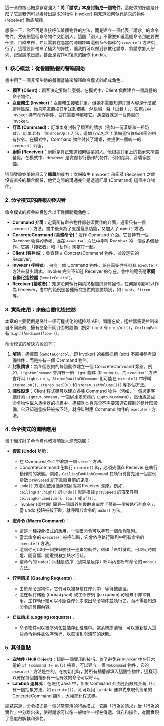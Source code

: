 這一章的核心概念非常強大：**將「請求」本身封裝成一個物件**。這麼做的好處是什麼？它讓我們可以將發出請求的物件 (invoker) 與知道如何執行請求的物件 (receiver) 徹底解耦。

想像一下，你不再是直接呼叫某個物件的方法，而是建立一個代表「請求」的命令物件，然後把這個命令物件交給別人。這個「別人」不需要知道這個命令到底要做什麼、由誰來做，它只需要在適當的時機呼叫這個命令物件的 `execute()` 方法就行了。這種設計帶來了極大的彈性，讓我們可以做到參數化請求、將請求排入佇列、記錄請求日誌，甚至是實作可復原的操作 (undo)。

### 1. 核心概念：從餐廳點餐的譬喻開始

書中用了一個非常生動的餐廳譬喻來解釋命令模式的組成角色：
*   **顧客 (Client)**：顧客決定要點什麼餐。在模式中，Client 負責建立一個具體的命令物件。
*   **女服務生 (Invoker)**：女服務生接收訂單，但她不需要知道訂單內容是什麼或廚師是誰。她只知道要把訂單送到櫃檯，然後喊一聲「出餐！」。在模式中，Invoker 持有命令物件，並在需要時觸發它。遙控器就是一個典型的 Invoker。
*   **訂單 (Command)**：訂單本身封裝了顧客的請求（例如一份漢堡和一杯奶昔）。訂單上有一個 `orderUp()` 方法，這個方法包含了準備這份餐點所需的所有指令。在模式中，Command 物件封裝了請求，並提供一個統一的 `execute()` 介面。
*   **廚師 (Receiver)**：廚師是真正知道如何做菜的人。他根據訂單上的指示來準備餐點。在模式中，Receiver 是實際執行動作的物件，例如燈具、音響等設備。

這個譬喻完美地展示了**解耦**的威力：女服務生 (Invoker) 和廚師 (Receiver) 之間沒有直接的耦合關係，他們之間的溝通完全是透過訂單 (Command) 這個中介物件。

### 2. 命令模式的結構與參與者

命令模式的經典結構包含以下幾個關鍵角色：
*   **Command 介面**：定義所有命令物件都必須實作的介面，通常只有一個 `execute()` 方法。書中後來為了支援復原功能，又加入了 `undo()` 方法。
*   **ConcreteCommand (具體命令)**：實作 Command 介面。它會持有一個 Receiver 物件的參考，並在 `execute()` 方法中呼叫 Receiver 的一個或多個動作。它將「接收者」和「動作」綁定在一起。
*   **Client (客戶端)**：負責建立 ConcreteCommand 物件，並設定它的 Receiver。
*   **Invoker (呼叫者)**：持有一個 Command 物件，並在需要時呼叫其 `execute()` 方法來發出請求。Invoker 完全不知道 Receiver 的存在。書中的範例是**家庭自動化遙控器** (`RemoteControl`)。
*   **Receiver (接收者)**：知道如何執行與請求相關的具體操作。任何類別都可以作為 Receiver。書中的範例是各種廠商提供的設備類別，如 `Light`、`Stereo` 等。

### 3. 實際應用：家庭自動化遙控器

本章的主要範例是設計一個可程式化的遙控器 API。問題在於，遙控器需要控制來自不同廠商、擁有完全不同介面的設備（例如 `Light` 有 `on()`/`off()`，`CeilingFan` 有 `high()`/`medium()`/`low()`）。

命令模式的解決方案如下：
1.  **解耦**：遙控器 (`RemoteControl`，即 Invoker) 的每個插槽 (slot) 不直接參考設備物件，而是持有一個 Command 物件。
2.  **封裝請求**：為每個設備的每個動作建立一個 ConcreteCommand 類別。例如，`LightOnCommand` 會持有一個 `Light` 物件 (Receiver)，其 `execute()` 方法會呼叫 `light.on()`。`StereoOnWithCDCommand` 則可能在 `execute()` 中呼叫 `stereo.on()`、`stereo.setCD()` 和 `stereo.setVolume(11)` 等多個方法。
3.  **彈性設定**：Client 程式碼可以建立各種 Command 物件（例如，一個綁定客廳燈的 `LightOnCommand`，一個綁定廚房燈的 `LightOnCommand`），然後將這些命令物件載入遙控器的插槽中。遙控器本身完全不需要知道它控制的是什麼設備，它只知道當按鈕被按下時，就呼叫對應 Command 物件的 `execute()` 方法。

### 4. 命令模式的進階應用

書中還探討了命令模式的幾項強大擴充功能：

*   **復原 (Undo) 功能**：
    *   在 Command 介面中增加一個 `undo()` 方法。
    *   ConcreteCommand 在執行 `execute()` 時，必須先儲存 Receiver 在執行動作前的狀態。例如，`CeilingFanHighCommand` 在執行前會先用一個實例變數 `prevSpeed` 記下風扇目前的速度。
    *   `undo()` 方法則使用儲存的狀態將 Receiver 還原。例如，`ceilingFan.high()` 的 `undo()` 就是根據 `prevSpeed` 的值來呼叫 `ceilingFan.medium()`、`low()` 或 `off()`。
    *   Invoker (遙控器) 需要一個額外的變數來追蹤「最後一個被執行的命令」，當 undo 按鈕被按下時，就呼叫該命令的 `undo()` 方法。

*   **宏命令 (Macro Command)**：
    *   這是一種複合模式的應用，一個宏命令可以持有一個命令陣列。
    *   當宏命令的 `execute()` 被呼叫時，它會依序執行陣列中所有命令的 `execute()` 方法。
    *   這讓你可以用一個按鈕觸發一連串的動作，例如「派對模式」可以同時開燈、開音響、開電視和加熱水浴缸。
    *   宏命令的 `undo()` 同樣是依序（通常是反序）呼叫內部所有命令的 `undo()` 方法。

*   **佇列請求 (Queuing Requests)**：
    *   由於命令是物件，它們可以被存放在佇列中，等待被處理。
    *   這在執行緒池 (thread pool) 或工作佇列 (job queue) 的場景中非常有用。工作執行緒可以不斷從佇列中取出命令物件並執行它，而不需要知道命令的具體內容。

*   **日誌請求 (Logging Requests)**：
    *   命令物件可以被序列化並儲存到磁碟中。當系統崩潰後，可以重新載入這些命令物件並依序執行，以恢復到崩潰前的狀態。

### 5. 其他重點

*   **空物件 (Null Object)**：這是一個實用的技巧。為了避免在 Invoker 中進行大量的 `if (command != null)` 檢查，可以建立一個 `NoCommand` 物件，它的 `execute()` 方法是空的。在初始化時，將所有插槽都填入這個空物件，這樣可以確保每個插槽都有一個有效的命令可以呼叫。
*   **Lambda 運算式**：在現代 Java 中，如果 Command 介面是函數式介面（只有一個抽象方法，如 `execute()`），則可以用 Lambda 運算式來取代簡單的 ConcreteCommand 類別，大幅簡化程式碼。

總結來說，命令模式是一個非常靈活的行為模式，它將「行為的請求」從「行為的實作」中分離出來，使得請求可以像一般物件一樣被傳遞、儲存和操作，從而實現了高度的解耦和彈性。